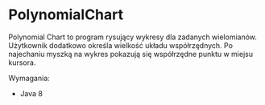 # PolynomialChart

Polynomial Chart to program rysujący wykresy dla zadanych wielomianów. Użytkownik 
dodatkowo określa wielkość układu współrzędnych. Po najechaniu myszką na wykres 
pokazują się współrzędne punktu w miejsu kursora.

Wymagania:
 - Java 8
